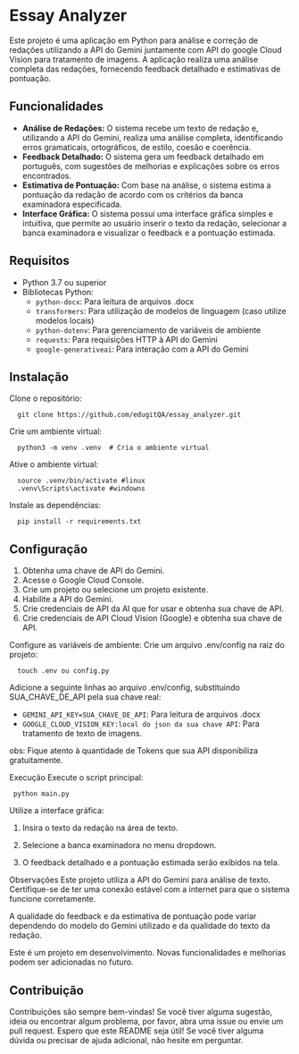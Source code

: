 # Essay Analyzer

Este projeto é uma aplicação em Python para análise e correção de redações utilizando a API do Gemini juntamente com API do google Cloud Vision para tratamento de imagens. A aplicação realiza uma análise completa das redações, fornecendo feedback detalhado e estimativas de pontuação.

## Funcionalidades

- **Análise de Redações:** O sistema recebe um texto de redação e, utilizando a API do Gemini, realiza uma análise completa, identificando erros gramaticais, ortográficos, de estilo, coesão e coerência.
- **Feedback Detalhado:** O sistema gera um feedback detalhado em português, com sugestões de melhorias e explicações sobre os erros encontrados.
- **Estimativa de Pontuação:** Com base na análise, o sistema estima a pontuação da redação de acordo com os critérios da banca examinadora especificada.
- **Interface Gráfica:** O sistema possui uma interface gráfica simples e intuitiva, que permite ao usuário inserir o texto da redação, selecionar a banca examinadora e visualizar o feedback e a pontuação estimada.

## Requisitos

- Python 3.7 ou superior
- Bibliotecas Python:
  - `python-docx`: Para leitura de arquivos .docx
  - `transformers`: Para utilização de modelos de linguagem (caso utilize modelos locais)
  - `python-dotenv`: Para gerenciamento de variáveis de ambiente
  - `requests`: Para requisições HTTP à API do Gemini
  - `google-generativeai`: Para interação com a API do Gemini

## Instalação

Clone o repositório:
      
      git clone https://github.com/edugitQA/essay_analyzer.git

Crie um ambiente virtual:

      python3 -m venv .venv  # Cria o ambiente virtual

Ative o ambiente virtual:
      
      source .venv/bin/activate #linux
      .venv\Scripts\activate #windowns

Instale as dependências:
     
      pip install -r requirements.txt


## Configuração
1. Obtenha uma chave de API do Gemini.
2. Acesse o Google Cloud Console.
3. Crie um projeto ou selecione um projeto existente.
4. Habilite a API do Gemini.
5. Crie credenciais de API da AI que for usar e obtenha sua chave de API.
6. Crie credenciais de API Cloud Vision (Google) e obtenha sua chave de API.

Configure as variáveis de ambiente:
Crie um arquivo .env/config na raiz do projeto:
   
      touch .env ou config.py

Adicione a seguinte linhas ao arquivo .env/config, substituindo SUA_CHAVE_DE_API pela sua chave real:

  
   - `GEMINI_API_KEY=SUA_CHAVE_DE_API`: Para leitura de arquivos .docx
   - `GOOGLE_CLOUD_VISION_KEY:local do json da sua chave API`: Para tratamento de texto de imagens.
    

obs: Fique atento à quantidade de Tokens que sua API disponibiliza gratuitamente.


Execução
Execute o script principal:
     
     python main.py
     
Utilize a interface gráfica:

1. Insira o texto da redação na área de texto.

2. Selecione a banca examinadora no menu dropdown.


3. O feedback detalhado e a pontuação estimada serão exibidos na tela.

Observações
Este projeto utiliza a API do Gemini para análise de texto. Certifique-se de ter uma conexão estável com a internet para que o sistema funcione corretamente.

A qualidade do feedback e da estimativa de pontuação pode variar dependendo do modelo do Gemini utilizado e da qualidade do texto da redação.

Este é um projeto em desenvolvimento. Novas funcionalidades e melhorias podem ser adicionadas no futuro.

## Contribuição
Contribuições são sempre bem-vindas! Se você tiver alguma sugestão, ideia ou encontrar algum problema, por favor, abra uma issue ou envie um pull request.
Espero que este README seja útil! Se você tiver alguma dúvida ou precisar de ajuda adicional, não hesite em perguntar.





